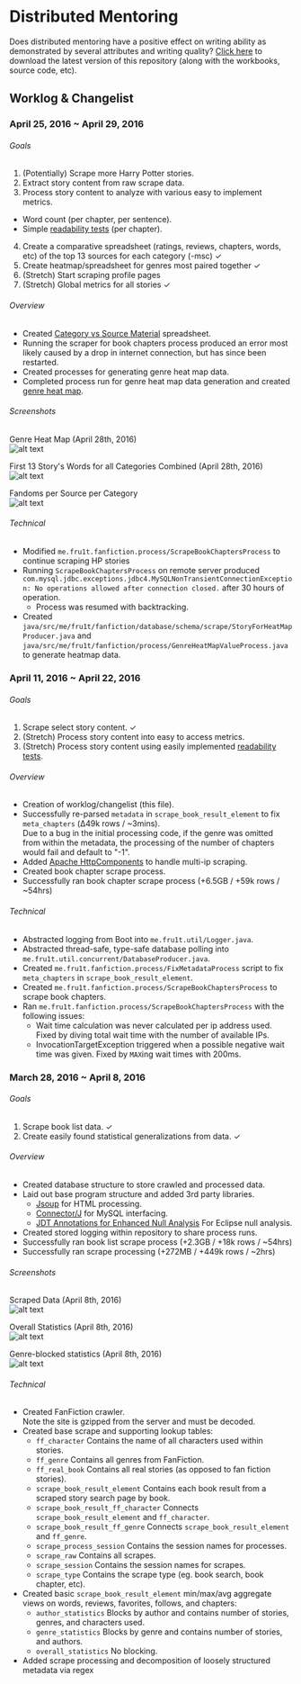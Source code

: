 # Distributed Mentoring
Does distributed mentoring have a positive effect on writing ability as demonstrated by several attributes and writing quality?
[Click here](https://github.com/fru1tstand/hcde-fanfiction-study/archive/master.zip) to download the latest version of this repository (along with the workbooks, source code, etc).

## Worklog & Changelist
### April 25, 2016 ~ April 29, 2016
###### Goals
1. (Potentially) Scrape more Harry Potter stories.
2. Extract story content from raw scrape data.
3. Process story content to analyze with various easy to implement metrics.
  + Word count (per chapter, per sentence).
  + Simple [readability tests](https://en.wikipedia.org/wiki/Readability_test) (per chapter).
4. Create a comparative spreadsheet (ratings, reviews, chapters, words, etc) of the top 13 sources for each category (-msc) ✓
5. Create heatmap/spreadsheet for genres most paired together ✓
6. (Stretch) Start scraping profile pages
7. (Stretch) Global metrics for all stories ✓

###### Overview
+ Created [Category vs Source Material](https://github.com/fru1tstand/hcde-fanfiction-study/blob/master/spreadsheets/Category%20vs%20Source%20Material.xlsx) spreadsheet.
+ Running the scraper for book chapters process produced an error most likely caused by a drop in internet connection, but has since been restarted.
+ Created processes for generating genre heat map data.
+ Completed process run for genre heat map data generation and created [genre heat map](https://github.com/fru1tstand/hcde-fanfiction-study/blob/master/spreadsheets/Genre%20Heatmap.xlsx).

###### Screenshots
Genre Heat Map (April 28th, 2016)  
![alt text](http://i.imgur.com/AfAbwQ2.png "Genre Heatmap")

First 13 Story's Words for all Categories Combined (April 28th, 2016)  
![alt text](http://i.imgur.com/aDLrwHE.png "First 13 Story's Words for all Categories")

Fandoms per Source per Category  
![alt text](http://i.imgur.com/ssEOS4o.png "Fandoms per Source per Category")


###### Technical
+ Modified `me.fru1t.fanfiction.process/ScrapeBookChaptersProcess` to continue scraping HP stories
+ Running `ScrapeBookChaptersProcess` on remote server produced `com.mysql.jdbc.exceptions.jdbc4.MySQLNonTransientConnectionException: No operations allowed after connection closed.` after 30 hours of operation.
  + Process was resumed with backtracking.
+ Created `java/src/me/fru1t/fanfiction/database/schema/scrape/StoryForHeatMapProducer.java` and `java/src/me/fru1t/fanfiction/process/GenreHeatMapValueProcess.java` to generate heatmap data.


### April 11, 2016 ~ April 22, 2016
###### Goals

1. Scrape select story content. ✓
2. (Stretch) Process story content into easy to access metrics.
3. (Stretch) Process story content using easily implemented [readability tests](https://en.wikipedia.org/wiki/Readability_test).

###### Overview
+ Creation of worklog/changelist (this file).
+ Successfully re-parsed `metadata` in `scrape_book_result_element` to fix `meta_chapters` (Δ49k rows / ~3mins).  
  Due to a bug in the initial processing code, if the genre was omitted from within the metadata, the processing of the number of chapters would fail and default to "-1".
+ Added [Apache HttpComponents](https://hc.apache.org/) to handle multi-ip scraping.
+ Created book chapter scrape process.
+ Successfully ran book chapter scrape process (+6.5GB / +59k rows / ~54hrs)

###### Technical
+ Abstracted logging from Boot into `me.fru1t.util/Logger.java`.
+ Abstracted thread-safe, type-safe database polling into `me.fru1t.util.concurrent/DatabaseProducer.java`.
+ Created `me.fru1t.fanfiction.process/FixMetadataProcess` script to fix `meta_chapters` in `scrape_book_result_element`.
+ Created `me.fru1t.fanfiction.process/ScrapeBookChaptersProcess` to scrape book chapters.
+ Ran `me.fru1t.fanfiction.process/ScrapeBookChaptersProcess` with the following issues:
  + Wait time calculation was never calculated per ip address used. Fixed by diving total wait time with the number of available IPs.
  + InvocationTargetException triggered when a possible negative wait time was given. Fixed by `MAX`ing wait times with 200ms.


### March 28, 2016 ~ April 8, 2016
###### Goals
1. Scrape book list data. ✓
2. Create easily found statistical generalizations from data. ✓

###### Overview
+ Created database structure to store crawled and processed data.
+ Laid out base program structure and added 3rd party libraries.
  + [Jsoup](http://jsoup.org/) for HTML processing.
  + [Connector/J](https://dev.mysql.com/downloads/connector/j/) for MySQL interfacing.
  + [JDT Annotations for Enhanced Null Analysis](http://mvnrepository.com/artifact/org.eclipse.jdt/org.eclipse.jdt.annotation) For Eclipse null analysis.
+ Created stored logging within repository to share process runs.
+ Successfully ran book list scrape process (+2.3GB / +18k rows / ~54hrs)
+ Successfully ran scrape processing (+272MB / +449k rows / ~2hrs)

###### Screenshots
Scraped Data (April 8th, 2016)  
![alt text](http://i.imgur.com/TQfSkux.png "Example of scraped data")  
  
Overall Statistics (April 8th, 2016)  
![alt text](http://i.imgur.com/oL8fWfU.png "Overall statistics")  
  
Genre-blocked statistics (April 8th, 2016)  
![alt text](http://i.imgur.com/VLpbKkD.png "Genre-blocked statistics")

###### Technical
+ Created FanFiction crawler.  
  Note the site is gzipped from the server and must be decoded.
+ Created base scrape and supporting lookup tables:
  + `ff_character` Contains the name of all characters used within stories.
  + `ff_genre` Contains all genres from FanFiction.
  + `ff_real_book` Contains all real stories (as opposed to fan fiction stories).
  + `scrape_book_result_element` Contains each book result from a scraped story search page by book.
  + `scrape_book_result_ff_character` Connects `scrape_book_result_element` and `ff_character`.
  + `scrape_book_result_ff_genre` Connects `scrape_book_result_element` and `ff_genre`.
  + `scrape_process_session` Contains the session names for processes.
  + `scrape_raw` Contains all scrapes.
  + `scrape_session` Contains the session names for scrapes.
  + `scrape_type` Contains the scrape type (eg. book search, book chapter, etc).
+ Created basic `scrape_book_result_element` min/max/avg aggregate views on words, reviews, favorites, follows, and chapters:
  + `author_statistics` Blocks by author and contains number of stories, genres, and characters used.
  + `genre_statistics` Blocks by genre and contains number of stories, and authors.
  + `overall_statistics` No blocking.
+ Added scrape processing and decomposition of loosely structured metadata via regex
